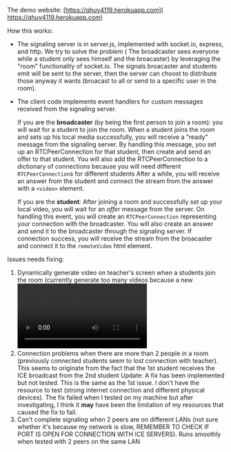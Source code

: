 The demo website: [https://qhuy4119.herokuapp.com]( https://qhuy4119.herokuapp.com)

How this works:

- The signaling server is in server.js, implemented with socket.io, express, and http. We try to solve the problem ( The broadcaster sees everyone while  a student only sees himself and the broacaster) by leveraging the "room" functionality of socket.io. The signals broacaster and students emit will be sent to the server, then the server  can choost to distribute those anyway it wants (broacast to all or send to a specific user in the room). 

- The client code implements event handlers for custom messages received from the signaling server.

    If you are the **broadcaster** (by being the first person to join a room): you will wait for a student to join the room. When a student joins the room and sets up his local media successfully, you will receive a "ready" message from the signaling server. By handling this message, you set up an RTCPeerConnection for that student, then create and send an offer to that student. You will also add the RTCPeerConnection to a dictionary of connections because you will need different `RTCPeerConnection`s for different students  After a while, you will receive an answer from the student and connect the stream from the answer with a `<video>` element.
    
    If you are the **student**: After joining a room and successfully set up your local video, you will wait for an *offer* message from the server. On handling this event, you will create an `RTCPeerConnection` representing your connection with the broadcaster. You will also create an answer and send it to the broadcaster through the signaling server.  If connection success, you will receive the stream from the broacaster and connect it to the `remoteVideo` html element. 


Issues needs fixing: 
1. Dynamically generate video on teacher's screen when a students join the room (currently generate too many videos because a new <video> element is created each time a track event is fired, and ontrack is fired twice, one for audio, one for video)
    Update: A fix has been implemented but not tested. It may or may not work.
2. Connection problems when there are more than 2 people in a room (previously connected students seem to lost connection with teacher). This seems to originate from the fact that the 1st student receives the ICE broadcast from the 2nd student
    Update: A fix has been implemented but not tested. This is the same as the 1st issue. I don't have the resource to test (strong internet connection and different physical devices). The fix failed when I tested on my machine but after investigating, I think it **may** have been the limitation of my resources that caused the fix to fail.
3. Can't complete signaling when 2 peers are on different LANs (not sure whether it's because my network is slow, REMEMBER TO CHECK IF PORT IS OPEN FOR CONNECTION WITH ICE SERVERS). Runs smoothly when tested with 2 peers on the same LAN

